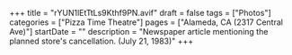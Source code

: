 +++
title = "rYUN1lEtTtLs9Kthf9PN.avif"
draft = false
tags = ["Photos"]
categories = ["Pizza Time Theatre"]
pages = ["Alameda, CA (2317 Central Ave)"]
startDate = ""
description = "Newspaper article mentioning the planned store's cancellation. (July 21, 1983)"
+++
